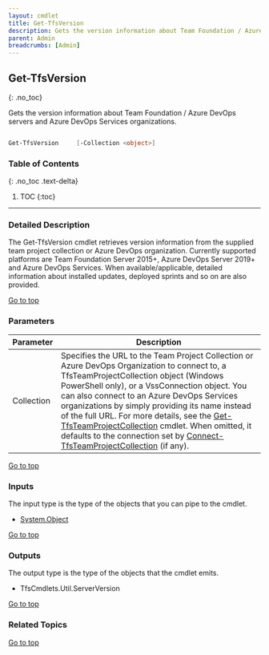 ```yaml
---
layout: cmdlet
title: Get-TfsVersion
description: Gets the version information about Team Foundation / Azure DevOps servers and Azure DevOps Services organizations.
parent: Admin
breadcrumbs: [Admin]
---
```

## Get-TfsVersion
{: .no_toc}

Gets the version information about Team Foundation / Azure DevOps servers and Azure DevOps Services organizations.

```powershell

Get-TfsVersion     [-Collection <object>]

```

### Table of Contents
{: .no_toc .text-delta}

1. TOC
{:toc}

-----

### Detailed Description 

The Get-TfsVersion cmdlet retrieves version information from the supplied team project collection or Azure DevOps organization. Currently supported platforms are Team Foundation Server 2015+, Azure DevOps Server 2019+ and Azure DevOps Services. When available/applicable, detailed information about installed updates, deployed sprints and so on are also provided.

[Go to top](#get-tfsversion)
### Parameters

| Parameter | Description |
|:----------|-------------|
 | Collection | Specifies the URL to the Team Project Collection or Azure DevOps Organization to connect to, a TfsTeamProjectCollection object (Windows PowerShell only), or a VssConnection object. You can also connect to an Azure DevOps Services organizations by simply providing its name instead of the full URL. For more details, see the [Get-TfsTeamProjectCollection](https://tfscmdlets.dev/Cmdlets/TeamProjectCollection/Get-TfsTeamProjectCollection) cmdlet. When omitted, it defaults to the connection set by [Connect-TfsTeamProjectCollection](https://tfscmdlets.dev/Cmdlets/Connection/Connect-TfsTeamProjectCollection) (if any). |
 
[Go to top](#get-tfsversion)

### Inputs

The input type is the type of the objects that you can pipe to the cmdlet.

* [System.Object](https://docs.microsoft.com/en-us/dotnet/api/System.Object)

[Go to top](#get-tfsversion)

### Outputs

The output type is the type of the objects that the cmdlet emits.

* TfsCmdlets.Util.ServerVersion

[Go to top](#get-tfsversion)

### Related Topics



[Go to top](#get-tfsversion)

